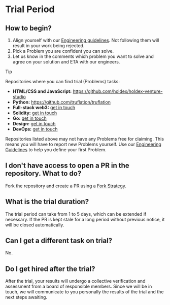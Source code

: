 # Trial Period

## How to begin?
1. Align yourself with our [Engineering guidelines](./CONTRIBUTING.md). Not following them will result in your work being rejected.
1. Pick a Problem you are confident you can solve.
1. Let us know in the comments which problem you want to solve and agree on your solution and ETA with our engineers. 

> [!TIP]
> Repositories where you can find trial (Problems) tasks:
> - **HTML/CSS and JavaScript:** https://github.com/holdex/holdex-venture-studio 
> - **Python:** https://github.com/truflation/truflation
> - **Full-stack web3:** [get in touch](https://discord.gg/cHxnURgGgk)
> - **Solidity:** [get in touch](https://discord.gg/cHxnURgGgk)
> - **Go:** [get in touch](https://discord.gg/cHxnURgGgk)
> - **Design:** [get in touch](https://discord.gg/cHxnURgGgk)
> - **DevOps:** [get in touch](https://discord.gg/cHxnURgGgk)
>
> Repositories listed above may not have any Problems free for claiming. This means you will have to report new Problems yourself. Use our [Engineering Guidelines](./CONTRIBUTING.md) to help you define your first Problem.

## I don't have access to open a PR in the repository. What to do?
Fork the repository and create a PR using a [Fork Strategy](https://gist.github.com/Chaser324/ce0505fbed06b947d962). 

## What is the trial duration?
The trial period can take from 1 to 5 days, which can be extended if necessary. If the PR is kept stale for a long period without previous notice, it will be closed automatically.

## Can I get a different task on trial?
No. 

## Do I get hired after the trial?
After the trial, your results will undergo a collective verification and assessment from a board of responsible members. Since we will be in touch, we will communicate to you personally the results of the trial and the next steps awaiting. 
